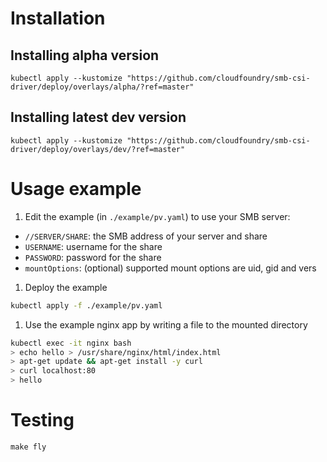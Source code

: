 # Installation
## Installing alpha version
```
kubectl apply --kustomize "https://github.com/cloudfoundry/smb-csi-driver/deploy/overlays/alpha/?ref=master"
```

## Installing latest dev version
```
kubectl apply --kustomize "https://github.com/cloudfoundry/smb-csi-driver/deploy/overlays/dev/?ref=master"
```

# Usage example
1. Edit the example (in `./example/pv.yaml`) to use your SMB server:
- `//SERVER/SHARE`: the SMB address of your server and share
- `USERNAME`: username for the share
- `PASSWORD`: password for the share
- `mountOptions`: (optional) supported mount options are uid, gid and vers 

1. Deploy the example
```bash
kubectl apply -f ./example/pv.yaml
```
1. Use the example nginx app by writing a file to the mounted directory
```bash
kubectl exec -it nginx bash
> echo hello > /usr/share/nginx/html/index.html
> apt-get update && apt-get install -y curl
> curl localhost:80
> hello
```

# Testing
```
make fly
```